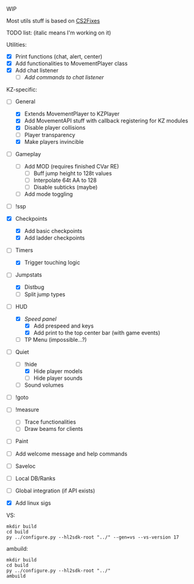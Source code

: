 WIP

Most utils stuff is based on [CS2Fixes](https://github.com/Source2ZE/CS2Fixes/)

TODO list: (italic means I'm working on it)

Utilities:
- [x] Print functions (chat, alert, center)
- [x] Add functionalities to MovementPlayer class
- [x] Add chat listener
	- [ ] *Add commands to chat listener*

KZ-specific:
- [ ] General
	- [x] Extends MovementPlayer to KZPlayer
	- [x] Add MovementAPI stuff with callback registering for KZ modules
	- [x] Disable player collisions
	- [ ] Player transparency
	- [x] Make players invincible
- [ ] Gameplay
	- [ ] Add MOD (requires finished CVar RE)
		- [ ] Buff jump height to 128t values
		- [ ] Interpolate 64t AA to 128
		- [ ] Disable subticks (maybe)
	- [ ] Add mode toggling
- [ ] !ssp
- [x] Checkpoints
	- [x] Add basic checkpoints
	- [x] Add ladder checkpoints
- [ ] Timers
	- [x] Trigger touching logic
- [ ] Jumpstats
	- [x] Distbug
	- [ ] Split jump types
- [ ] HUD
	- [x] *Speed panel*
 		- [x] Add prespeed and keys
 		- [x] Add print to the top center bar (with game events)
	- [ ] TP Menu (impossible...?)
- [ ] Quiet
	- [ ] !hide
 		- [x] Hide player models
   		- [ ] Hide player sounds
	- [ ] Sound volumes
- [ ] !goto
- [ ] !measure
	- [ ] Trace functionalities
	- [ ] Draw beams for clients
- [ ] Paint
- [ ] Add welcome message and help commands
- [ ] Saveloc
- [ ] Local DB/Ranks
- [ ] Global integration (if API exists)
- [x] Add linux sigs


VS: 
```
mkdir build
cd build
py ../configure.py --hl2sdk-root "../" --gen=vs --vs-version 17
``` 

ambuild:
```
mkdir build
cd build
py ../configure.py --hl2sdk-root "../"
ambuild
``` 
